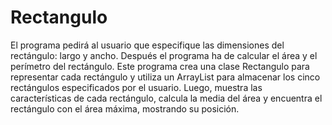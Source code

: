 # Rectangulo
El programa pedirá al usuario que especifique  las dimensiones del rectángulo:  largo y ancho. Después el programa ha de calcular el área y el perímetro del rectángulo.
Este programa crea una clase Rectangulo para representar cada rectángulo y utiliza un ArrayList para almacenar los cinco rectángulos especificados por el usuario. Luego, muestra las características de cada rectángulo, calcula la media del área y encuentra el rectángulo con el área máxima, mostrando su posición.
